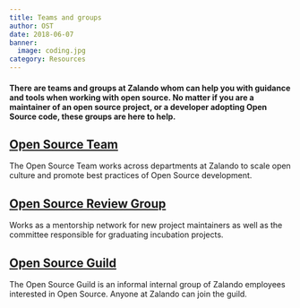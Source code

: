 ```yaml
---
title: Teams and groups
author: OST
date: 2018-06-07
banner:
  image: coding.jpg
category: Resources
---
```


#### There are teams and groups at Zalando whom can help you with guidance and tools when working with open source. No matter if you are a maintainer of an open source project, or a developer adopting Open Source code, these groups are here to help. 

## [Open Source Team](../open-source-team)
The Open Source Team works across departments at Zalando to scale open culture and promote best practices of Open Source development.

## [Open Source Review Group](../open-source-review-group)
Works as a mentorship network for new project maintainers as well as the committee responsible for graduating incubation projects.

## [Open Source Guild](../open-source-guild)
The Open Source Guild is an informal internal group of Zalando employees interested in Open Source. Anyone at Zalando can join the guild. 
